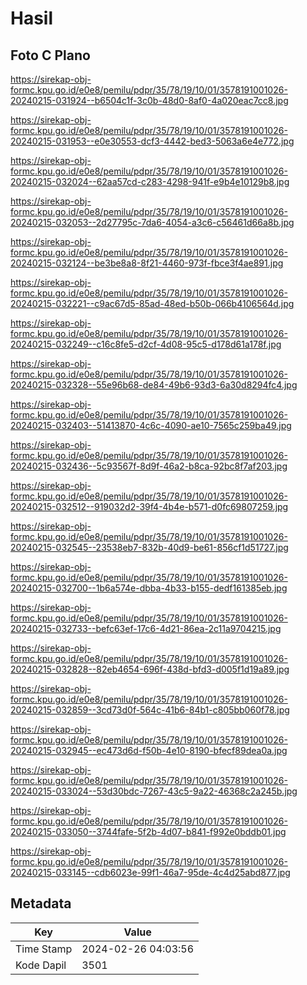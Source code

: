 # Hasil

## Foto C Plano

https://sirekap-obj-formc.kpu.go.id/e0e8/pemilu/pdpr/35/78/19/10/01/3578191001026-20240215-031924--b6504c1f-3c0b-48d0-8af0-4a020eac7cc8.jpg

https://sirekap-obj-formc.kpu.go.id/e0e8/pemilu/pdpr/35/78/19/10/01/3578191001026-20240215-031953--e0e30553-dcf3-4442-bed3-5063a6e4e772.jpg

https://sirekap-obj-formc.kpu.go.id/e0e8/pemilu/pdpr/35/78/19/10/01/3578191001026-20240215-032024--62aa57cd-c283-4298-941f-e9b4e10129b8.jpg

https://sirekap-obj-formc.kpu.go.id/e0e8/pemilu/pdpr/35/78/19/10/01/3578191001026-20240215-032053--2d27795c-7da6-4054-a3c6-c56461d66a8b.jpg

https://sirekap-obj-formc.kpu.go.id/e0e8/pemilu/pdpr/35/78/19/10/01/3578191001026-20240215-032124--be3be8a8-8f21-4460-973f-fbce3f4ae891.jpg

https://sirekap-obj-formc.kpu.go.id/e0e8/pemilu/pdpr/35/78/19/10/01/3578191001026-20240215-032221--c9ac67d5-85ad-48ed-b50b-066b4106564d.jpg

https://sirekap-obj-formc.kpu.go.id/e0e8/pemilu/pdpr/35/78/19/10/01/3578191001026-20240215-032249--c16c8fe5-d2cf-4d08-95c5-d178d61a178f.jpg

https://sirekap-obj-formc.kpu.go.id/e0e8/pemilu/pdpr/35/78/19/10/01/3578191001026-20240215-032328--55e96b68-de84-49b6-93d3-6a30d8294fc4.jpg

https://sirekap-obj-formc.kpu.go.id/e0e8/pemilu/pdpr/35/78/19/10/01/3578191001026-20240215-032403--51413870-4c6c-4090-ae10-7565c259ba49.jpg

https://sirekap-obj-formc.kpu.go.id/e0e8/pemilu/pdpr/35/78/19/10/01/3578191001026-20240215-032436--5c93567f-8d9f-46a2-b8ca-92bc8f7af203.jpg

https://sirekap-obj-formc.kpu.go.id/e0e8/pemilu/pdpr/35/78/19/10/01/3578191001026-20240215-032512--919032d2-39f4-4b4e-b571-d0fc69807259.jpg

https://sirekap-obj-formc.kpu.go.id/e0e8/pemilu/pdpr/35/78/19/10/01/3578191001026-20240215-032545--23538eb7-832b-40d9-be61-856cf1d51727.jpg

https://sirekap-obj-formc.kpu.go.id/e0e8/pemilu/pdpr/35/78/19/10/01/3578191001026-20240215-032700--1b6a574e-dbba-4b33-b155-dedf161385eb.jpg

https://sirekap-obj-formc.kpu.go.id/e0e8/pemilu/pdpr/35/78/19/10/01/3578191001026-20240215-032733--befc63ef-17c6-4d21-86ea-2c11a9704215.jpg

https://sirekap-obj-formc.kpu.go.id/e0e8/pemilu/pdpr/35/78/19/10/01/3578191001026-20240215-032828--82eb4654-696f-438d-bfd3-d005f1d19a89.jpg

https://sirekap-obj-formc.kpu.go.id/e0e8/pemilu/pdpr/35/78/19/10/01/3578191001026-20240215-032859--3cd73d0f-564c-41b6-84b1-c805bb060f78.jpg

https://sirekap-obj-formc.kpu.go.id/e0e8/pemilu/pdpr/35/78/19/10/01/3578191001026-20240215-032945--ec473d6d-f50b-4e10-8190-bfecf89dea0a.jpg

https://sirekap-obj-formc.kpu.go.id/e0e8/pemilu/pdpr/35/78/19/10/01/3578191001026-20240215-033024--53d30bdc-7267-43c5-9a22-46368c2a245b.jpg

https://sirekap-obj-formc.kpu.go.id/e0e8/pemilu/pdpr/35/78/19/10/01/3578191001026-20240215-033050--3744fafe-5f2b-4d07-b841-f992e0bddb01.jpg

https://sirekap-obj-formc.kpu.go.id/e0e8/pemilu/pdpr/35/78/19/10/01/3578191001026-20240215-033145--cdb6023e-99f1-46a7-95de-4c4d25abd877.jpg


## Metadata

| Key        | Value               |
| ---------- | ------------------- |
| Time Stamp | 2024-02-26 04:03:56 |
| Kode Dapil | 3501                |




